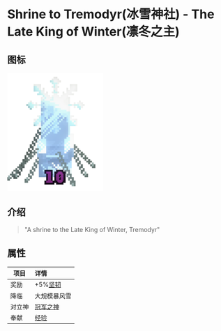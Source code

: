 # Shrine to Tremodyr(冰雪神社) - The Late King of Winter(凛冬之主)

## 图标

![Shrine to Tremodyr](assetes/shrines/Icee.png)

## 介绍

> "A shrine to the Late King of Winter, Tremodyr"


## 属性

| 项目 | 详情 |
| --- | :---
| 奖励 | +5%[坚韧](?file=002-属性/10-坚韧 "坚韧")
| 降临 | 大规模暴风雪
| 对立神 | [冠军之神]()
| 奉献 | [经验](?file=007-物品/017-经验 "经验")
